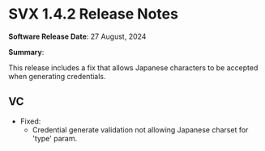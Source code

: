 # SVX 1.4.2 Release Notes

**Software Release Date**: 27 August, 2024

**Summary**:

This release includes a fix that allows Japanese characters to be accepted when generating credentials.

## VC

- Fixed:
  - Credential generate validation not allowing Japanese charset for 'type' param.
